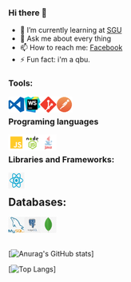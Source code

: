 ### Hi there 👋

<!--
**Mirai3103/Mirai3103** is a ✨ _special_ ✨ repository because its `README.md` (this file) appears on your GitHub profile.

Here are some ideas to get you started:

-->

- 🌱 I’m currently learning at [SGU]
- 💬 Ask me about every thing
- 📫 How to reach me: [Facebook]
- ⚡ Fun fact: i'm a qbu.

### Tools:

<img align='left' height="32" width="32" src="./icons/vscode.png" />
<img align='left' height="32" width="32" src="./icons/webstorm.png" />
<img align='left' height="32" width="32" src="./icons/git.png" />
<img align='left' height="32" width="32" src="./icons/pngaaa.com-5539177.png" />
<!-- <img align='left' height="32" width="32" src="./icons/docker.png" /> -->
<br>

### Programing languages

<img align='left' height="32" width="32" src="./icons/js.png" />
<img align='left' height="32" width="32" src="./icons/nodejs.png" />
<img align='left' height="32" width="32" src="./icons/java.png" />
<br>

### Libraries and Frameworks:

<img align='left' height="32" width="32" src="./icons/react.png" />
<br>

## Databases:

<img align='left' height="32" width="32" src="./icons/mysql.png" />
<img align='left' height="32" width="32" src="./icons/postgreSQL.png" />
<img align='left' height="32" width="32" src="./icons/mongodb.png" />
<br>
<br>
<br>

[![Anurag's GitHub stats](https://github-readme-stats.vercel.app/api?username=Mirai3103&show_icons=true&theme=radical&count_private=true)]

[![Top Langs](https://github-readme-stats.vercel.app/api/top-langs/?username=Mirai3103)]

[sgu]: https://fit.sgu.edu.vn/site/
[facebook]: https://facebook.com/mirai1309
